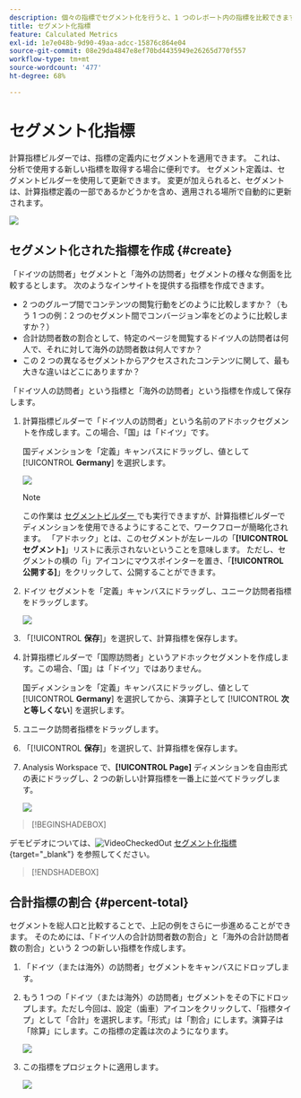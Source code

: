 ```yaml
---
description: 個々の指標でセグメント化を行うと、1 つのレポート内の指標を比較できます。
title: セグメント化指標
feature: Calculated Metrics
exl-id: 1e7e048b-9d90-49aa-adcc-15876c864e04
source-git-commit: 08e29da4847e8ef70bd4435949e26265d770f557
workflow-type: tm+mt
source-wordcount: '477'
ht-degree: 68%

---
```


# セグメント化指標

計算指標ビルダーでは、指標の定義内にセグメントを適用できます。 これは、分析で使用する新しい指標を取得する場合に便利です。 セグメント定義は、セグメントビルダーを使用して更新できます。 変更が加えられると、セグメントは、計算指標定義の一部であるかどうかを含め、適用される場所で自動的に更新されます。

![](assets/german-visitors.png)

## セグメント化された指標を作成 {#create}

「ドイツの訪問者」セグメントと「海外の訪問者」セグメントの様々な側面を比較するとします。 次のようなインサイトを提供する指標を作成できます。

* 2 つのグループ間でコンテンツの閲覧行動をどのように比較しますか？（もう 1 つの例：2 つのセグメント間でコンバージョン率をどのように比較しますか？）
* 合計訪問者数の割合として、特定のページを閲覧するドイツ人の訪問者は何人で、それに対して海外の訪問者数は何人ですか？
* この 2 つの異なるセグメントからアクセスされたコンテンツに関して、最も大きな違いはどこにありますか？

「ドイツ人の訪問者」という指標と「海外の訪問者」という指標を作成して保存します。

1. 計算指標ビルダーで「ドイツ人の訪問者」という名前のアドホックセグメントを作成します。この場合、「国」は「ドイツ」です。

   国ディメンションを「定義」キャンバスにドラッグし、値として [!UICONTROL **Germany**] を選択します。

   ![](assets/segment-from-dimension.png)

   >[!NOTE]
   >
   >この作業は [ セグメントビルダー ](/help/components/segmentation/segmentation-workflow/seg-build.md) でも実行できますが、計算指標ビルダーでディメンションを使用できるようにすることで、ワークフローが簡略化されます。 「アドホック」とは、このセグメントが左レールの「**[!UICONTROL セグメント]**」リストに表示されないということを意味します。 ただし、セグメントの横の「i」アイコンにマウスポインターを置き、「**[!UICONTROL 公開する]**」をクリックして、公開することができます。

1. ドイツ セグメントを「定義」キャンバスにドラッグし、ユニーク訪問者指標をドラッグします。

   ![](assets/german-visitors.png)

1. 「[!UICONTROL **保存**]」を選択して、計算指標を保存します。

1. 計算指標ビルダーで「国際訪問者」というアドホックセグメントを作成します。この場合、「国」は「ドイツ」ではありません。

   国ディメンションを「定義」キャンバスにドラッグし、値として [!UICONTROL **Germany**] を選択してから、演算子として [!UICONTROL **次と等しくない**] を選択します。

1. ユニーク訪問者指標をドラッグします。

1. 「[!UICONTROL **保存**]」を選択して、計算指標を保存します。

1. Analysis Workspace で、**[!UICONTROL Page]** ディメンションを自由形式の表にドラッグし、2 つの新しい計算指標を一番上に並べてドラッグします。

   ![](assets/workspace-pages.png)


>[!BEGINSHADEBOX]

デモビデオについては、![VideoCheckedOut](/help/assets/icons/VideoCheckedOut.svg) [ セグメント化指標 ](https://video.tv.adobe.com/v/37945?quality=12&learn=on&captions=jpn){target="_blank"} を参照してください。

>[!ENDSHADEBOX]


## 合計指標の割合 {#percent-total}

セグメントを総人口と比較することで、上記の例をさらに一歩進めることができます。 そのためには、「ドイツ人の合計訪問者数の割合」と「海外の合計訪問者数の割合」という 2 つの新しい指標を作成します。

1. 「ドイツ（または海外）の訪問者」セグメントをキャンバスにドロップします。
1. もう 1 つの「ドイツ（または海外）の訪問者」セグメントをその下にドロップします。ただし今回は、設定（歯車）アイコンをクリックして、「指標タイプ」として「合計」を選択します。「形式」は「割合」にします。演算子は「除算」にします。この指標の定義は次のようになります。

   ![](assets/cm_metric_total.png)

1. この指標をプロジェクトに適用します。

   ![](assets/cm_percent_total.png)

